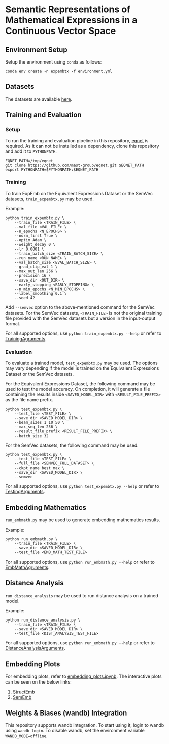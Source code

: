 # Semantic Representations of Mathematical Expressions in a Continuous Vector Space

## Environment Setup

Setup the environment using `conda` as follows:
```
conda env create -n expembtx -f environment.yml
```

## Datasets
The datasets are available [here](https://osf.io/9tdqg/?view_only=78c364b3c71f43b5b414deac81cf863b).


## Training and Evaluation
### Setup
To run the training and evaluation pipeline in this repository, [eqnet](https://github.com/mast-group/eqnet/) is required. As it can not be installed as a dependency, clone this repository and add it to `PYTHONPATH`.
```
EQNET_PATH=/tmp/eqnet
git clone https://github.com/mast-group/eqnet.git $EQNET_PATH
export PYTHONPATH=$PYTHONPATH:$EQNET_PATH
```

### Training
To train ExpEmb on the Equivalent Expressions Dataset or the SemVec datasets, `train_expembtx.py` may be used.

Example:
```
python train_expembtx.py \
    --train_file <TRAIN_FILE> \
    --val_file <VAL_FILE> \
    --n_epochs <N_EPOCHS> \
    --norm_first True \
    --optim Adam \
    --weight_decay 0 \
    --lr 0.0001 \
    --train_batch_size <TRAIN_BATCH_SIZE> \
    --run_name <RUN_NAME> \
    --val_batch_size <EVAL_BATCH_SIZE> \
    --grad_clip_val 1 \
    --max_out_len 256 \
    --precision 16 \
    --save_dir <OUT_DIR> \
    --early_stopping <EARLY_STOPPING> \
    --n_min_epochs <N_MIN_EPOCHS> \
    --label_smoothing 0.1 \
    --seed 42
```

Add `--semvec` option to the above-mentioned command for the SemVec datasets. For the SemVec datasets, `<TRAIN_FILE>` is not the original training file provided with the SemVec datasets but a version in the input-output format.

For all supported options, use `python train_expembtx.py --help` or refer to [TrainingAgruments](expemb/args.py#TrainingAgruments).

### Evaluation
To evaluate a trained model, `test_expembtx.py` may be used. The options may vary depending if the model is trained on the Equivalent Expressions Dataset or the SemVec datasets.

For the Equivalent Expressions Dataset, the following command may be used to test the model accuracy. On completion, it will generate a file containing the results inside `<SAVED_MODEL_DIR>` with `<RESULT_FILE_PREFIX>` as the file name prefix.
```
python test_expembtx.py \
    --test_file <TEST_FILE> \
    --save_dir <SAVED_MODEL_DIR> \
    --beam_sizes 1 10 50 \
    --max_seq_len 256 \
    --result_file_prefix <RESULT_FILE_PREFIX> \
    --batch_size 32
```

For the SemVec datasets, the following command may be used.
```
python test_expembtx.py \
    --test_file <TEST_FILE> \
    --full_file <SEMVEC_FULL_DATASET> \
    --ckpt_name best_max \
    --save_dir <SAVED_MODEL_DIR> \
    --semvec
```

For all supported options, use `python test_expembtx.py --help` or refer to [TestingArguments](expemb/args.py#TestingArguments).

## Embedding Mathematics
`run_embmath.py` may be used to generate embedding mathematics results.

Example:
```
python run_embmath.py \
    --train_file <TRAIN_FILE> \
    --save_dir <SAVED_MODEL_DIR> \
    --test_file <EMB_MATH_TEST_FILE>
```

For all supported options, use `python run_embmath.py --help` or refer to [EmbMathAgruments](expemb/args.py#EmbMathAgruments).

## Distance Analysis
`run_distance_analysis` may be used to run distance analysis on a trained model.

Example:
```
python run_distance_analysis.py \
    --train_file <TRAIN_FILE> \
    --save_dir <SAVED_MODEL_DIR> \
    --test_file <DIST_ANALYSIS_TEST_FILE>
```

For all supported options, use `python run_embmath.py --help` or refer to [DistanceAnalysisArguments](expemb/args.py#DistanceAnalysisArguments).

## Embedding Plots
For embedding plots, refer to [embedding_plots.ipynb](notebooks/embedding_plots.ipynb). The interactive plots can be seen on the below links:
1. [StructEmb](https://mlpgroup.github.io/expemb/emb_plots/structemb_pca_plot.html)
2. [SemEmb](https://mlpgroup.github.io/expemb/emb_plots/sememb_pca_plot.html)

## Weights & Biases (wandb) Integration
This repository supports wandb integration. To start using it, login to wandb using `wandb login`. To disable wandb, set the environment variable `WANDB_MODE=offline`.
